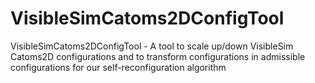 # VisibleSimCatoms2DConfigTool
VisibleSimCatoms2DConfigTool - A tool to scale up/down VisibleSim Catoms2D configurations and to transform configurations in admissible configurations for our self-reconfiguration algorithm
